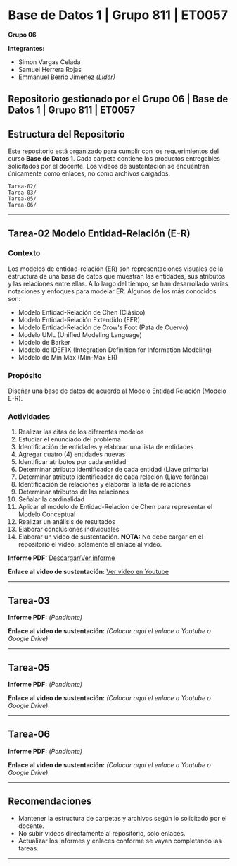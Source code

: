 # Base de Datos 1 | Grupo 811 | ET0057

**Grupo 06**

**Integrantes:**

- Simon Vargas Celada
- Samuel Herrera Rojas
- Emmanuel Berrio Jimenez _(Líder)_

## **Repositorio gestionado por el Grupo 06 | Base de Datos 1 | Grupo 811 | ET0057**

## Estructura del Repositorio

Este repositorio está organizado para cumplir con los requerimientos del curso **Base de Datos 1**. Cada carpeta contiene los productos entregables solicitados por el docente. Los videos de sustentación se encuentran únicamente como enlaces, no como archivos cargados.

```
Tarea-02/
Tarea-03/
Tarea-05/
Tarea-06/
```

---

## Tarea-02 Modelo Entidad-Relación (E-R)

### Contexto

Los modelos de entidad-relación (ER) son representaciones visuales de la estructura de una base de datos que muestran las entidades, sus atributos y las relaciones entre ellas. A lo largo del tiempo, se han desarrollado varias notaciones y enfoques para modelar ER. Algunos de los más conocidos son:

- Modelo Entidad-Relación de Chen (Clásico)
- Modelo Entidad-Relación Extendido (EER)
- Modelo Entidad-Relación de Crow's Foot (Pata de Cuervo)
- Modelo UML (Unified Modeling Language)
- Modelo de Barker
- Modelo de IDEF1X (Integration Definition for Information Modeling)
- Modelo de Min Max (Min-Max ER)

### Propósito

Diseñar una base de datos de acuerdo al Modelo Entidad Relación (Modelo E-R).

### Actividades

1. Realizar las citas de los diferentes modelos
2. Estudiar el enunciado del problema
3. Identificación de entidades y elaborar una lista de entidades
4. Agregar cuatro (4) entidades nuevas
5. Identificar atributos por cada entidad
6. Determinar atributo identificador de cada entidad (Llave primaria)
7. Determinar atributo identificador de cada relación (Llave foránea)
8. Identificación de relaciones y elaborar la lista de relaciones
9. Determinar atributos de las relaciones
10. Señalar la cardinalidad
11. Aplicar el modelo de Entidad-Relación de Chen para representar el Modelo Conceptual
12. Realizar un análisis de resultados
13. Elaborar conclusiones individuales
14. Elaborar un video de sustentación. **NOTA:** No debe cargar en el repositorio el video, solamente el enlace al video.

**Informe PDF:** [Descargar/Ver informe](DB01_Grupo6_ET0057/tarea-02/2025-2-tia-02-informe-equipo06.pdf)

**Enlace al video de sustentación:** [Ver video en Youtube](https://youtu.be/fCxbYT39oMQ)

---

## Tarea-03

**Informe PDF:** _(Pendiente)_

**Enlace al video de sustentación:** _(Colocar aquí el enlace a Youtube o Google Drive)_

---

## Tarea-05

**Informe PDF:** _(Pendiente)_

**Enlace al video de sustentación:** _(Colocar aquí el enlace a Youtube o Google Drive)_

---

## Tarea-06

**Informe PDF:** _(Pendiente)_

**Enlace al video de sustentación:** _(Colocar aquí el enlace a Youtube o Google Drive)_

---

## Recomendaciones

- Mantener la estructura de carpetas y archivos según lo solicitado por el docente.
- No subir videos directamente al repositorio, solo enlaces.
- Actualizar los informes y enlaces conforme se vayan completando las tareas.

---
